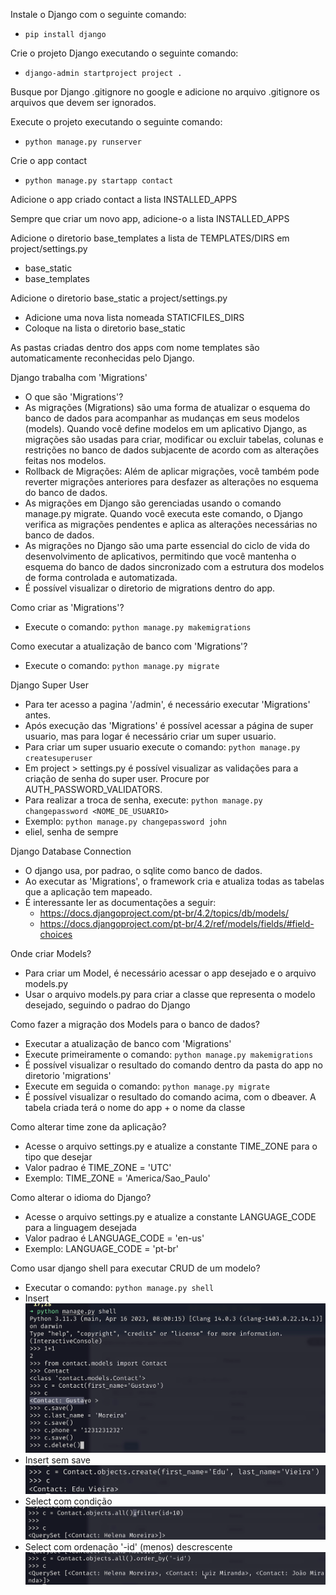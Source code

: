 Instale o Django com o seguinte comando:
- ```pip install django```

Crie o projeto Django executando o seguinte comando:
- ```django-admin startproject project .```

Busque por Django .gitignore no google e adicione no arquivo .gitignore os arquivos que devem ser ignorados.

Execute o projeto executando o seguinte comando:
- ```python manage.py runserver```

Crie o app contact
- ```python manage.py startapp contact```

Adicione o app criado contact a lista INSTALLED_APPS

Sempre que criar um novo app, adicione-o a lista INSTALLED_APPS

Adicione o diretorio base_templates a lista de TEMPLATES/DIRS em project/settings.py
- base_static
- base_templates

Adicione o diretorio base_static a project/settings.py
- Adicione uma nova lista nomeada STATICFILES_DIRS
- Coloque na lista o diretorio base_static

As pastas criadas dentro dos apps com nome templates são automaticamente reconhecidas pelo Django.

Django trabalha com 'Migrations'
- O que são 'Migrations'?
- As migrações (Migrations) são uma forma de atualizar o esquema do banco de dados para acompanhar as mudanças em seus modelos (models). Quando você define modelos em um aplicativo Django, as migrações são usadas para criar, modificar ou excluir tabelas, colunas e restrições no banco de dados subjacente de acordo com as alterações feitas nos modelos.
- Rollback de Migrações: Além de aplicar migrações, você também pode reverter migrações anteriores para desfazer as alterações no esquema do banco de dados.
- As migrações em Django são gerenciadas usando o comando manage.py migrate. Quando você executa este comando, o Django verifica as migrações pendentes e aplica as alterações necessárias no banco de dados.
- As migrações no Django são uma parte essencial do ciclo de vida do desenvolvimento de aplicativos, permitindo que você mantenha o esquema do banco de dados sincronizado com a estrutura dos modelos de forma controlada e automatizada.
- É possível visualizar o diretorio de migrations dentro do app.

Como criar as 'Migrations'?
- Execute o comando: ```python manage.py makemigrations```

Como executar a atualização de banco com 'Migrations'?
- Execute o comando: ```python manage.py migrate```

Django Super User
- Para ter acesso a pagina '/admin', é necessário executar 'Migrations' antes.
- Após execução das 'Migrations' é possível acessar a página de super usuario, mas para logar é necessário criar um super usuario.
- Para criar um super usuario execute o comando: ```python manage.py createsuperuser```
- Em project > settings.py é possível visualizar as validações para a criação de senha do super user. Procure por AUTH_PASSWORD_VALIDATORS.
- Para realizar a troca de senha, execute: ```python manage.py changepassword <NOME_DE_USUARIO>```
- Exemplo: ```python manage.py changepassword john```
- eliel, senha de sempre

Django Database Connection
- O django usa, por padrao, o sqlite como banco de dados.
- Ao executar as 'Migrations', o framework cria e atualiza todas as tabelas que a aplicação tem mapeado.
- É interessante ler as documentações a seguir:
  - https://docs.djangoproject.com/pt-br/4.2/topics/db/models/
  - https://docs.djangoproject.com/pt-br/4.2/ref/models/fields/#field-choices

Onde criar Models?
- Para criar um Model, é necessário acessar o app desejado e o arquivo models.py
- Usar o arquivo models.py para criar a classe que representa o modelo desejado, seguindo o padrao do Django

Como fazer a migração dos Models para o banco de dados?
- Executar a atualização de banco com 'Migrations'
- Execute primeiramente o comando: ```python manage.py makemigrations```
- É possível visualizar o resultado do comando dentro da pasta do app no diretorio 'migrations'
- Execute em seguida o comando: ```python manage.py migrate```
- É possível visualizar o resultado do comando acima, com o dbeaver. A tabela criada terá o nome do app + o nome da classe

Como alterar time zone da aplicação?
- Acesse o arquivo settings.py e atualize a constante TIME_ZONE para o tipo que desejar
- Valor padrao é TIME_ZONE = 'UTC'
- Exemplo: TIME_ZONE = 'America/Sao_Paulo'

Como alterar o idioma do Django?
- Acesse o arquivo settings.py e atualize a constante LANGUAGE_CODE para a linguagem desejada
- Valor padrao é LANGUAGE_CODE = 'en-us'
- Exemplo: LANGUAGE_CODE = 'pt-br'

Como usar django shell para executar CRUD de um modelo?
- Executar o comando: ```python manage.py shell```
- Insert ![insert_contact_django_shell.png](.estudo_static%2Finsert_contact_django_shell.png)
- Insert sem save ![create_contact_django_shell.png](.estudo_static%2Fcreate_contact_django_shell.png)
- Select com condição ![select_all_with_condition_contact_django_shell.png](.estudo_static%2Fselect_all_with_condition_contact_django_shell.png)
- Select com ordenação '-id' (menos) descrescente ![select_order_by_contact_django_shell.png](.estudo_static%2Fselect_order_by_contact_django_shell.png)